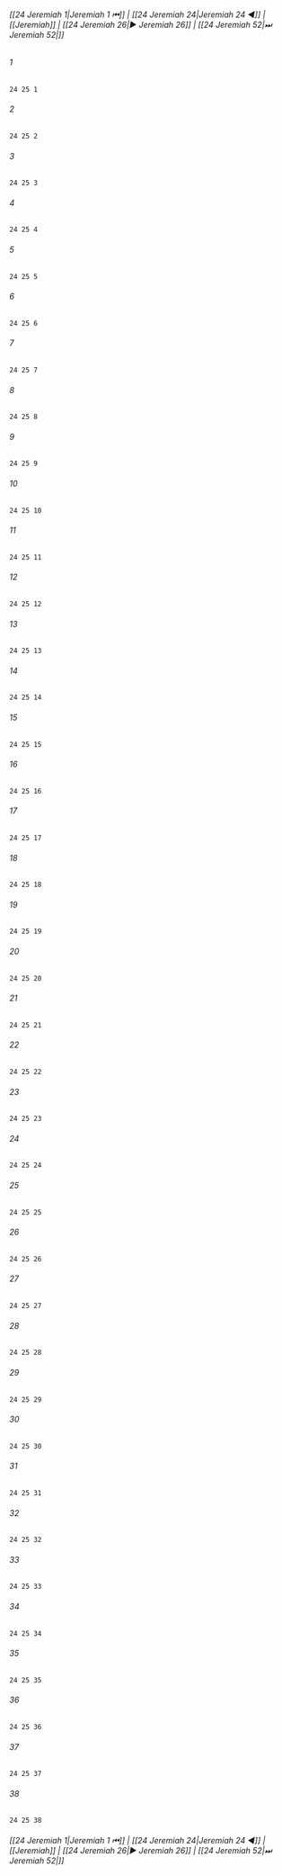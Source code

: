 
###### [[24 Jeremiah 1|Jeremiah 1 ⏮]] | [[24 Jeremiah 24|Jeremiah 24 ◀]] | [[Jeremiah]] | [[24 Jeremiah 26|▶ Jeremiah 26]] | [[24 Jeremiah 52|⏭ Jeremiah 52|]]

###### 1
``` verse
24 25 1 
```
###### 2
``` verse
24 25 2 
```
###### 3
``` verse
24 25 3 
```
###### 4
``` verse
24 25 4 
```
###### 5
``` verse
24 25 5 
```
###### 6
``` verse
24 25 6 
```
###### 7
``` verse
24 25 7 
```
###### 8
``` verse
24 25 8 
```
###### 9
``` verse
24 25 9 
```
###### 10
``` verse
24 25 10 
```
###### 11
``` verse
24 25 11 
```
###### 12
``` verse
24 25 12 
```
###### 13
``` verse
24 25 13 
```
###### 14
``` verse
24 25 14 
```
###### 15
``` verse
24 25 15 
```
###### 16
``` verse
24 25 16 
```
###### 17
``` verse
24 25 17 
```
###### 18
``` verse
24 25 18 
```
###### 19
``` verse
24 25 19 
```
###### 20
``` verse
24 25 20 
```
###### 21
``` verse
24 25 21 
```
###### 22
``` verse
24 25 22 
```
###### 23
``` verse
24 25 23 
```
###### 24
``` verse
24 25 24 
```
###### 25
``` verse
24 25 25 
```
###### 26
``` verse
24 25 26 
```
###### 27
``` verse
24 25 27 
```
###### 28
``` verse
24 25 28 
```
###### 29
``` verse
24 25 29 
```
###### 30
``` verse
24 25 30 
```
###### 31
``` verse
24 25 31 
```
###### 32
``` verse
24 25 32 
```
###### 33
``` verse
24 25 33 
```
###### 34
``` verse
24 25 34 
```
###### 35
``` verse
24 25 35 
```
###### 36
``` verse
24 25 36 
```
###### 37
``` verse
24 25 37 
```
###### 38
``` verse
24 25 38 
```

###### [[24 Jeremiah 1|Jeremiah 1 ⏮]] | [[24 Jeremiah 24|Jeremiah 24 ◀]] | [[Jeremiah]] | [[24 Jeremiah 26|▶ Jeremiah 26]] | [[24 Jeremiah 52|⏭ Jeremiah 52|]]

